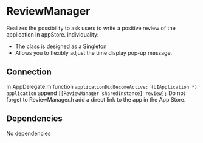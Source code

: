 # ReviewManager
Realizes the possibility to ask users to write a positive review of the application in appStore. individuality:
  - The class is designed as a Singleton
  - Allows you to flexibly adjust the time display pop-up message.

## Connection
In AppDelegate.m function `applicationDidBecomeActive: (UIApplication *) application` append `[[ReviewManager sharedInstance] review];` Do not forget to ReviewManager.h add a direct link to the app in the App Store.

## Dependencies
No dependencies

